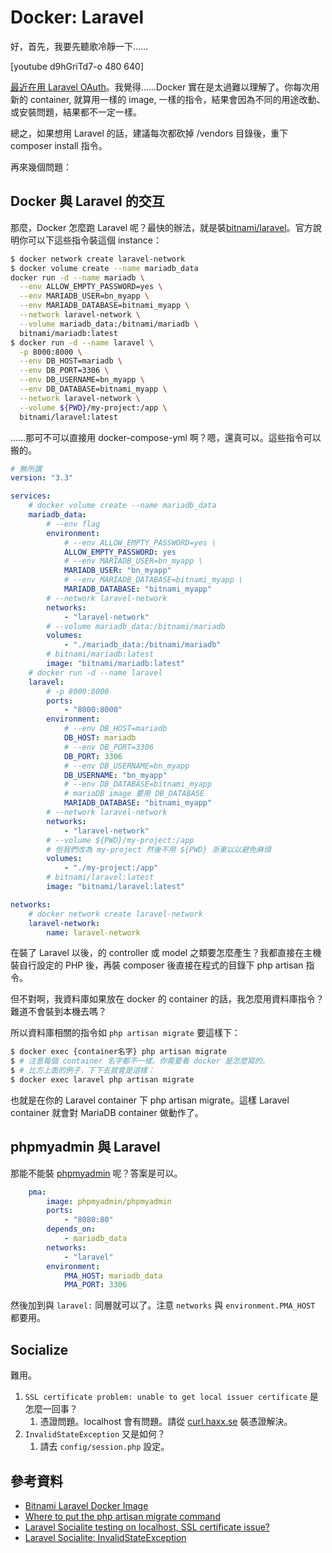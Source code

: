 # Docker: Laravel

好，首先，我要先聽歌冷靜一下……

[youtube d9hGriTd7-o 480 640]

[最近在用 Laravel OAuth](https://github.com/iigmir/solitude-rain-laravel)。我覺得……Docker 實在是太過難以理解了。你每次用新的 container, 就算用一樣的 image, 一樣的指令，結果會因為不同的用途改動、或安裝問題，結果都不一定一樣。

總之，如果想用 Laravel 的話，建議每次都砍掉 /vendors 目錄後，重下 composer install 指令。

再來幾個問題：

## Docker 與 Laravel 的交互

那麼，Docker 怎麼跑 Laravel 呢？最快的辦法，就是裝[bitnami/laravel](https://hub.docker.com/r/bitnami/laravel)。官方說明你可以下這些指令裝這個 instance：

```bash
$ docker network create laravel-network
$ docker volume create --name mariadb_data
docker run -d --name mariadb \
  --env ALLOW_EMPTY_PASSWORD=yes \
  --env MARIADB_USER=bn_myapp \
  --env MARIADB_DATABASE=bitnami_myapp \
  --network laravel-network \
  --volume mariadb_data:/bitnami/mariadb \
  bitnami/mariadb:latest
$ docker run -d --name laravel \
  -p 8000:8000 \
  --env DB_HOST=mariadb \
  --env DB_PORT=3306 \
  --env DB_USERNAME=bn_myapp \
  --env DB_DATABASE=bitnami_myapp \
  --network laravel-network \
  --volume ${PWD}/my-project:/app \
  bitnami/laravel:latest
```

……那可不可以直接用 docker-compose-yml 啊？嗯，還真可以。這些指令可以搬的。

```yml
# 無所謂
version: "3.3"

services:
    # docker volume create --name mariadb_data 
    mariadb_data:
        # --env flag
        environment:
            # --env ALLOW_EMPTY_PASSWORD=yes \
            ALLOW_EMPTY_PASSWORD: yes
            # --env MARIADB_USER=bn_myapp \
            MARIADB_USER: "bn_myapp"
            # --env MARIADB_DATABASE=bitnami_myapp \
            MARIADB_DATABASE: "bitnami_myapp" 
        # --network laravel-network
        networks:
            - "laravel-network"
        # --volume mariadb_data:/bitnami/mariadb
        volumes:
            - "./mariadb_data:/bitnami/mariadb"
        # bitnami/mariadb:latest
        image: "bitnami/mariadb:latest"
    # docker run -d --name laravel
    laravel:
        # -p 8000:8000
        ports:
            - "8000:8000"
        environment:
            # --env DB_HOST=mariadb
            DB_HOST: mariadb
            # --env DB_PORT=3306
            DB_PORT: 3306
            # --env DB_USERNAME=bn_myapp
            DB_USERNAME: "bn_myapp"
            # --env DB_DATABASE=bitnami_myapp
            # mariaDB image 要用 DB_DATABASE 
            MARIADB_DATABASE: "bitnami_myapp"
        # --network laravel-network
        networks:
            - "laravel-network"
        # --volume ${PWD}/my-project:/app
        # 但我們改為 my-project 然後不用 ${PWD} 浙東以以避免麻煩
        volumes:
            - "./my-project:/app"
        # bitnami/laravel:latest
        image: "bitnami/laravel:latest"

networks:
    # docker network create laravel-network
    laravel-network:
        name: laravel-network
```

在裝了 Laravel 以後，的 controller 或 model 之類要怎麼產生？我都直接在主機裝自行設定的 PHP 後，再裝 composer 後直接在程式的目錄下 php artisan 指令。

但不對啊，我資料庫如果放在 docker 的 container 的話，我怎麼用資料庫指令？難道不會裝到本機去嗎？

所以資料庫相關的指令如 `php artisan migrate` 要這樣下：

```bash
$ docker exec {container名字} php artisan migrate
$ # 注意每個 container 名字都不一樣。你需要看 docker 是怎麼寫的。
$ # 比方上面的例子，下下去就會是這樣：
$ docker exec laravel php artisan migrate
```

也就是在你的 Laravel container 下 php artisan migrate。這樣 Laravel container 就會對 MariaDB container 做動作了。

## phpmyadmin 與 Laravel

那能不能裝 [phpmyadmin](https://hub.docker.com/r/phpmyadmin/phpmyadmin) 呢？答案是可以。

```yml
    pma:
        image: phpmyadmin/phpmyadmin
        ports:
            - "8080:80"
        depends_on:
            - mariadb_data
        networks:
            - "laravel"
        environment:
            PMA_HOST: mariadb_data
            PMA_PORT: 3306
```

然後加到與 `laravel:` 同層就可以了。注意 `networks` 與 `environment.PMA_HOST` 都要用。

## Socialize

難用。

1. `SSL certificate problem: unable to get local issuer certificate` 是怎麼一回事？
    1. 憑證問題。localhost 會有問題。請從 [curl.haxx.se](http://curl.haxx.se/ca/cacert.pem) 裝憑證解決。
2. `InvalidStateException` 又是如何？
    1. 請去 `config/session.php` 設定。

## 參考資料

* [Bitnami Laravel Docker Image](https://hub.docker.com/r/bitnami/laravel)
* [Where to put the php artisan migrate command](https://stackoverflow.com/a/66516411)
* [Laravel Socialite testing on localhost, SSL certificate issue?](https://stackoverflow.com/a/28658969)
* [Laravel Socialite: InvalidStateException](https://stackoverflow.com/a/31738836)
